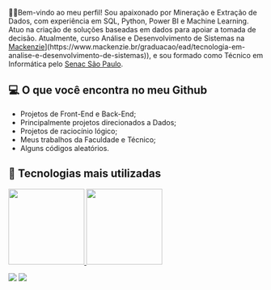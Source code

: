 

👨‍💻Bem-vindo ao meu perfil! Sou apaixonado por Mineração e Extração de Dados, com experiência em SQL, Python, Power BI e Machine Learning. Atuo na criação de soluções baseadas em dados para apoiar a tomada de decisão. Atualmente, curso Análise e Desenvolvimento de Sistemas na [Mackenzie]([[https://www.mackenzie.br/](https://www.mackenzie.br/graduacao/ead/tecnologia-em-analise-e-desenvolvimento-de-sistemas))](https://www.mackenzie.br/graduacao/ead/tecnologia-em-analise-e-desenvolvimento-de-sistemas)), e sou formado como Técnico em Informática pelo [Senac São Paulo]([https://www.sp.senac.br/](https://www.sp.senac.br/cursos-tecnicos/curso-tecnico-em-informatica)).


## 💻 O que você encontra no meu Github

- Projetos de Front-End e Back-End; <br>
- Principalmente projetos direcionados a Dados; <br>
- Projetos de raciocínio lógico; <br>
- Meus trabalhos da Faculdade e Técnico; <br>
- Alguns códigos aleatórios.

## 🚀 Tecnologias mais utilizadas
 <a href="https://github.com/Jochaves/">
  <img height="150em" src="https://github-readme-stats.vercel.app/api?username=Jochaves&show_icons=true&theme=gruvbox&include_all_commits=true&count_private=true"/>
  <img height="150em" src="https://github-readme-stats.vercel.app/api/top-langs/?username=Jochaves&layout=compact&langs_count=7&theme=gruvbox"/>
</div>

 
   <a href="https://www.linkedin.com/in/joao-ch4ves/" target="_blank"><img src="https://img.shields.io/badge/-LinkedIn-%230077B5?style=for-the-badge&logo=linkedin&logoColor=white" target="_blank"></a> 
  <a href = "mailto:joaogbsantana@gmail.com"><img src="https://img.shields.io/badge/Gmail-D14836?style=for-the-badge&logo=gmail&logoColor=white" target="_blank"></a>
 
</div>









